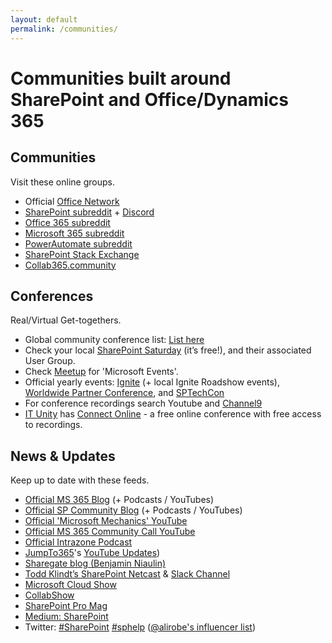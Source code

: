 ```yaml
---
layout: default
permalink: /communities/
---
```

# Communities built around SharePoint and Office/Dynamics 365
    
## Communities

Visit these online groups.

*   Official [Office Network](https://techcommunity.microsoft.com/t5/Communities/ct-p/communities)
*   [SharePoint subreddit](https://old.reddit.com/r/sharepoint/top/?sort=top&t=year) + [Discord](https://discord.gg/7FqFA9rQzR)
*   [Office 365 subreddit](https://old.reddit.com/r/office365/top/?sort=top&t=year)
*   [Microsoft 365 subreddit](https://old.reddit.com/r/microsoft365/top/?sort=top&t=year)
*   [PowerAutomate subreddit](https://old.reddit.com/r/microsoftflow/top/?sort=top&t=year)
*   [SharePoint Stack Exchange](http://sharepoint.stackexchange.com/)
*   [Collab365.community](https://collab365.community/)

## Conferences

Real/Virtual Get-togethers.

*   Global community conference list: [List here](http://icansharepoint.com/sharepoint-conferences-in-2017/)
*   Check your local [SharePoint Saturday](http://www.spsevents.org/) (it’s free!), and their associated User Group.
*   Check [Meetup](https://www.meetup.com/find/?keywords=microsoft&source=EVENTS) for 'Microsoft Events'.
*   Official yearly events: [Ignite](https://ignite.microsoft.com/) (+ local Ignite Roadshow events), [Worldwide Partner Conference](https://partner.microsoft.com/), and [SPTechCon](http://www.sptechcon.com/)
*   For conference recordings search Youtube and [Channel9](http://ch9.ms)
*   [IT Unity](https://itunity.com) has [Connect Online](https://www.unityconnect.com/online) - a free online conference with free access to recordings.

## News & Updates

Keep up to date with these feeds.

*   [Official MS 365 Blog](https://www.microsoft.com/en-au/microsoft-365/blog/) (+ Podcasts / YouTubes)
*   [Official SP Community Blog](https://techcommunity.microsoft.com/t5/microsoft-sharepoint-blog/bg-p/SPBlog) (+ Podcasts / YouTubes)
*   [Official 'Microsoft Mechanics' YouTube](https://www.youtube.com/user/OfficeGarageSeries)
*   [Official MS 365 Community Call YouTube](https://www.youtube.com/channel/UC_mKdhw-V6CeCM7gTo_Iy7w)
*   [Official Intrazone Podcast](https://intrazone.libsyn.com)
*   [JumpTo365](https://www.jumpto365.com/blog)'s [YouTube Updates](https://www.youtube.com/channel/UCYGPjbW66h40L4dOt2N_kyw))
*   [Sharegate blog (Benjamin Niaulin)](https://sharegate.com/blog/)
*   [Todd Klindt’s SharePoint Netcast](http://www.toddklindt.com/netcast/default.aspx) & [Slack Channel](https://toddklindt.slack.com/)
*   [Microsoft Cloud Show](http://www.microsoftcloudshow.com/)
*   [CollabShow](http://www.collabshow.com/)
*   [SharePoint Pro Mag](http://sharepointpromag.com/)
*   [Medium: SharePoint](https://medium.com/tag/sharepoint)
*   Twitter: [#SharePoint](https://twitter.com/search?q=%23sharepoint) [#sphelp](https://twitter.com/search?q=%23sphelp) ([@alirobe's influencer list](https://twitter.com/alirobe/lists/sharepoint-influencers/members))
